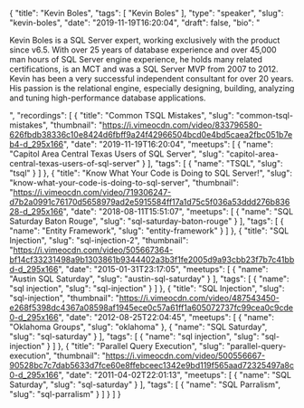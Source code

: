 {
  "title": "Kevin Boles",
  "tags": [
    "Kevin Boles"
  ],
  "type": "speaker",
  "slug": "kevin-boles",
  "date": "2019-11-19T16:20:04",
  "draft": false,
  "bio": "<p>Kevin Boles is a SQL Server expert, working exclusively with the product since v6.5. With over 25 years of database experience and over 45,000 man hours of SQL Server engine experience, he holds many related certifications, is an MCT and was a SQL Server MVP from 2007 to 2012. Kevin has been a very successful independent consultant for over 20 years. His passion is the relational engine, especially designing, building, analyzing and tuning high-performance database applications.</p>",
  "recordings": [
    {
      "title": "Common TSQL Mistakes",
      "slug": "common-tsql-mistakes",
      "thumbnail": "https://i.vimeocdn.com/video/833796580-626fbdb38336c10e8424d6fbff9a24f42966504bcd0e4bd5caea2fbc051b7eb4-d_295x166",
      "date": "2019-11-19T16:20:04",
      "meetups": [
        {
          "name": "Capitol Area Central Texas Users of SQL Server",
          "slug": "capitol-area-central-texas-users-of-sql-server"
        }
      ],
      "tags": [
        {
          "name": "TSQL",
          "slug": "tsql"
        }
      ]
    },
    {
      "title": "Know What Your Code is Doing to SQL Server!",
      "slug": "know-what-your-code-is-doing-to-sql-server",
      "thumbnail": "https://i.vimeocdn.com/video/719306247-d7b2a0991c76170d5658979ad2e5915584ff17a1d75c5f036a53ddd276b83628-d_295x166",
      "date": "2018-08-11T15:51:07",
      "meetups": [
        {
          "name": "SQL Saturday Baton Rouge",
          "slug": "sql-saturday-baton-rouge"
        }
      ],
      "tags": [
        {
          "name": "Entity Framework",
          "slug": "entity-framework"
        }
      ]
    },
    {
      "title": "SQL Injection",
      "slug": "sql-injection-2",
      "thumbnail": "https://i.vimeocdn.com/video/505667364-bf14cf33231498a9b1303861b9344402a3b3f1fe2005d9a93cbb23f7b7c41bbd-d_295x166",
      "date": "2015-01-31T23:17:05",
      "meetups": [
        {
          "name": "Austin SQL Saturday",
          "slug": "austin-sql-saturday"
        }
      ],
      "tags": [
        {
          "name": "sql injection",
          "slug": "sql-injection"
        }
      ]
    },
    {
      "title": "SQL Injection",
      "slug": "sql-injection",
      "thumbnail": "https://i.vimeocdn.com/video/487543450-e268f5398dc4367a08598af1945ece0c57a61ff1a605072737fc99cea0c9cde0-d_295x166",
      "date": "2012-08-25T22:04:45",
      "meetups": [
        {
          "name": "Oklahoma Groups",
          "slug": "oklahoma"
        },
        {
          "name": "SQL Saturday",
          "slug": "sql-saturday"
        }
      ],
      "tags": [
        {
          "name": "sql injection",
          "slug": "sql-injection"
        }
      ]
    },
    {
      "title": "Parallel Query Execution",
      "slug": "parallel-query-execution",
      "thumbnail": "https://i.vimeocdn.com/video/500556667-90528bc7c7dab5633d7fce60e8ffebceec1342e9bd119f565aad72325497a8c0-d_295x166",
      "date": "2011-04-02T22:01:13",
      "meetups": [
        {
          "name": "SQL Saturday",
          "slug": "sql-saturday"
        }
      ],
      "tags": [
        {
          "name": "SQL Parralism",
          "slug": "sql-parralism"
        }
      ]
    }
  ]
}
